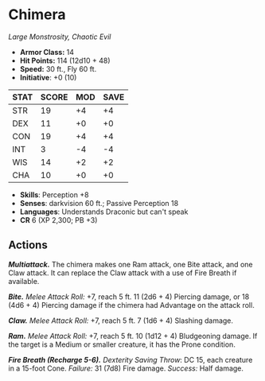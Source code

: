 # Chimera

*Large Monstrosity, Chaotic Evil*

- **Armor Class:** 14
- **Hit Points:** 114 (12d10 + 48)
- **Speed:** 30 ft., Fly 60 ft.
- **Initiative**: +0 (10)

|STAT|SCORE|MOD|SAVE|
| --- | --- | --- | ---- |
| STR | 19 | +4 | +4 |
| DEX | 11 | +0 | +0 |
| CON | 19 | +4 | +4 |
| INT | 3 | -4 | -4 |
| WIS | 14 | +2 | +2 |
| CHA | 10 | +0 | +0 |

- **Skills**: Perception +8
- **Senses**: darkvision 60 ft.; Passive Perception 18
- **Languages**: Understands Draconic but can't speak
- **CR** 6 (XP 2,300; PB +3)

## Actions

***Multiattack.*** The chimera makes one Ram attack, one Bite attack, and one Claw attack. It can replace the Claw attack with a use of Fire Breath if available.

***Bite.*** *Melee Attack Roll:* +7, reach 5 ft. 11 (2d6 + 4) Piercing damage, or 18 (4d6 + 4) Piercing damage if the chimera had Advantage on the attack roll.

***Claw.*** *Melee Attack Roll:* +7, reach 5 ft. 7 (1d6 + 4) Slashing damage.

***Ram.*** *Melee Attack Roll:* +7, reach 5 ft. 10 (1d12 + 4) Bludgeoning damage. If the target is a Medium or smaller creature, it has the Prone condition.

***Fire Breath (Recharge 5-6).*** *Dexterity Saving Throw*: DC 15, each creature in a 15-foot Cone. *Failure:*  31 (7d8) Fire damage. *Success:*  Half damage.

